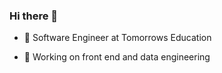 ### Hi there 👋
- 🌱 Software Engineer at Tomorrows Education

- 🔭 Working on front end and data engineering
